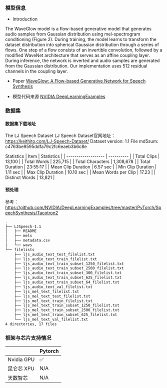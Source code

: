 ### 模型信息
- Introduction

The WaveGlow model is a flow-based generative model that generates audio samples from Gaussian distribution using mel-spectrogram conditioning (Figure 2). During training, the model learns to transform the dataset distribution into spherical Gaussian distribution through a series of flows. One step of a flow consists of an invertible convolution, followed by a modified WaveNet architecture that serves as an affine coupling layer. During inference, the network is inverted and audio samples are generated from the Gaussian distribution. Our implementation uses 512 residual channels in the coupling layer.

- Paper
[WaveGlow: A Flow-based Generative Network for Speech Synthesis](https://arxiv.org/abs/1811.00002) 

- 模型代码来源
[NVIDIA DeepLearningExamples](https://github.com/NVIDIA/DeepLearningExamples/tree/master/PyTorch/SpeechSynthesis/Tacotron2) 

### 数据集
#### 数据集下载地址
  The LJ Speech Dataset
  LJ Speech Dataset官网地址：https://keithito.com/LJ-Speech-Dataset/
  Dataset version: 1.1
  File md5sum: c4763be9595ddfa79c2fc6eaeb3b6c8e

  Statistics
  | Item                | Statistics |
  | ------------------- | ---------- |
  | Total Clips         | 13,100     |
  | Total Words         | 225,715    |
  | Total Characters    | 1,308,678  |
  | Total Duration      | 23:55:17   |
  | Mean Clip Duration  | 6.57 sec   |
  | Min Clip Duration   | 1.11 sec   |
  | Max Clip Duration   | 10.10 sec  |
  | Mean Words per Clip | 17.23      |
  | Distinct Words      | 13,821     |


#### 预处理
参考：https://github.com/NVIDIA/DeepLearningExamples/tree/master/PyTorch/SpeechSynthesis/Tacotron2

``` bash
.
├── LJSpeech-1.1
│   ├── README
│   ├── mels
│   ├── metadata.csv
│   └── wavs
└── filelists
    ├── ljs_audio_text_test_filelist.txt
    ├── ljs_audio_text_train_filelist.txt
    ├── ljs_audio_text_train_subset_1250_filelist.txt
    ├── ljs_audio_text_train_subset_2500_filelist.txt
    ├── ljs_audio_text_train_subset_300_filelist.txt
    ├── ljs_audio_text_train_subset_625_filelist.txt
    ├── ljs_audio_text_train_subset_64_filelist.txt
    ├── ljs_audio_text_val_filelist.txt
    ├── ljs_mel_text_filelist.txt
    ├── ljs_mel_text_test_filelist.txt
    ├── ljs_mel_text_train_filelist.txt
    ├── ljs_mel_text_train_subset_1250_filelist.txt
    ├── ljs_mel_text_train_subset_2500_filelist.txt
    ├── ljs_mel_text_train_subset_625_filelist.txt
    └── ljs_mel_text_val_filelist.txt
4 directories, 17 files
```


### 框架与芯片支持情况
|            | Pytorch |
| ---------- | ------- |
| Nvidia GPU | ✅       |
| 昆仑芯 XPU | N/A     |
| 天数智芯   | N/A     |